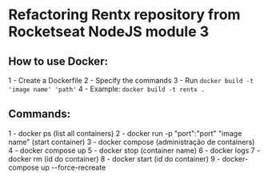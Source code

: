 # Refactoring Rentx repository from Rocketseat NodeJS module 3

## How to use Docker:

1 - Create a Dockerfile
2 - Specify the commands
3 - Run ``docker build -t 'image name' 'path'``
4 - Example: ``docker build -t rentx .``


## Commands:

1 - docker ps (list all containers)
2 - docker run -p "port":"port" "image name" (start container)
3 - docker compose (administração de containers)
4 - docker compose up
5 - docker stop (container name)
6 - docker logs
7 - docker rm (id do container)
8 - docker start (id do container)
9 - docker-compose up --force-recreate